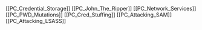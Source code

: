 [[PC_Credential_Storage]]
[[PC_John_The_Ripper]]
[[PC_Network_Services]]
[[PC_PWD_Mutations]]
[[PC_Cred_Stuffing]]
[[PC_Attacking_SAM]]
[[PC_Attacking_LSASS]]
